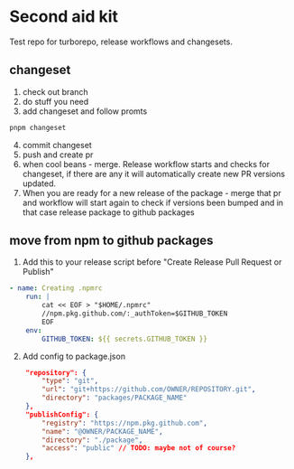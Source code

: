# Second aid kit

Test repo for turborepo, release workflows and changesets.


## changeset
1. check out branch
2. do stuff you need
3. add changeset and follow promts
```bash
pnpm changeset
```
4. commit changeset
5. push and create pr
6. when cool beans - merge. Release workflow starts and checks for changeset, if there are any it will automatically create new PR versions updated.
7. When you are ready for a new release of the package - merge that pr and workflow will start again to check if versions been bumped and in that case release package to github packages

<!-- TODO: perhaps update if you need to do something else for private packages -->
## move from npm to github packages
1. Add this to your release script before "Create Release Pull Request or Publish"
```yml
- name: Creating .npmrc
    run: |
        cat << EOF > "$HOME/.npmrc"
        //npm.pkg.github.com/:_authToken=$GITHUB_TOKEN
        EOF
    env:
        GITHUB_TOKEN: ${{ secrets.GITHUB_TOKEN }}
```
2. Add config to package.json
```json
	"repository": {
		"type": "git",
		"url": "git+https://github.com/OWNER/REPOSITORY.git",
		"directory": "packages/PACKAGE_NAME"
	},
	"publishConfig": {
		"registry": "https://npm.pkg.github.com",
		"name": "@OWNER/PACKAGE_NAME",
		"directory": "./package",
		"access": "public" // TODO: maybe not of course?
	},
```

